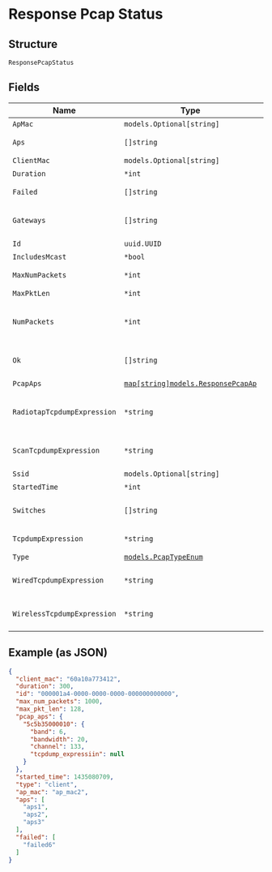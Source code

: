 
# Response Pcap Status

## Structure

`ResponsePcapStatus`

## Fields

| Name | Type | Tags | Description |
|  --- | --- | --- | --- |
| `ApMac` | `models.Optional[string]` | Optional | - |
| `Aps` | `[]string` | Optional | List of target APs to capture packets |
| `ClientMac` | `models.Optional[string]` | Optional | - |
| `Duration` | `*int` | Optional | - |
| `Failed` | `[]string` | Optional | List of APs where configuration attempt failed |
| `Gateways` | `[]string` | Optional | List of target Gateways to capture packets if a gateway capture type is specified |
| `Id` | `uuid.UUID` | Required | unique id for the capture |
| `IncludesMcast` | `*bool` | Optional | - |
| `MaxNumPackets` | `*int` | Optional | max number of packets configured by user |
| `MaxPktLen` | `*int` | Optional | - |
| `NumPackets` | `*int` | Optional | total number of packets captured by all AP, not applicable for type [client, new_assoc] |
| `Ok` | `[]string` | Optional | List of target APs successfully configured to capture packets |
| `PcapAps` | [`map[string]models.ResponsePcapAp`](../../doc/models/response-pcap-ap.md) | Optional | - |
| `RadiotapTcpdumpExpression` | `*string` | Optional | when `type`==`radiotap`, radiotap_tcpdump_expression expression provided by the user |
| `ScanTcpdumpExpression` | `*string` | Optional | when `type`==`scan`, scan_tcpdump_expression provided by the user |
| `Ssid` | `models.Optional[string]` | Optional | - |
| `StartedTime` | `*int` | Optional | - |
| `Switches` | `[]string` | Optional | List of target Switches to capture packets if a switch capture type is specified |
| `TcpdumpExpression` | `*string` | Optional | tcpdump expression provided by the user (common) |
| `Type` | [`models.PcapTypeEnum`](../../doc/models/pcap-type-enum.md) | Required | - |
| `WiredTcpdumpExpression` | `*string` | Optional | when `type`==`wired`, wired_tcpdump_expression provided by the user |
| `WirelessTcpdumpExpression` | `*string` | Optional | when `type`==`‘wireless’`, wireless_tcpdump_expression provided by the user |

## Example (as JSON)

```json
{
  "client_mac": "60a10a773412",
  "duration": 300,
  "id": "000001a4-0000-0000-0000-000000000000",
  "max_num_packets": 1000,
  "max_pkt_len": 128,
  "pcap_aps": {
    "5c5b35000010": {
      "band": 6,
      "bandwidth": 20,
      "channel": 133,
      "tcpdump_expressiin": null
    }
  },
  "started_time": 1435080709,
  "type": "client",
  "ap_mac": "ap_mac2",
  "aps": [
    "aps1",
    "aps2",
    "aps3"
  ],
  "failed": [
    "failed6"
  ]
}
```

